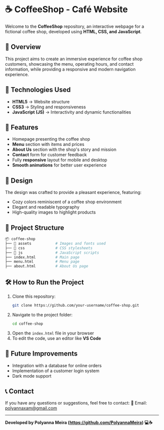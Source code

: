 # ☕ CoffeeShop - Café Website

Welcome to the **CoffeeShop** repository, an interactive webpage for a fictional coffee shop, developed using **HTML, CSS, and JavaScript**.

## 🌟 Overview
This project aims to create an immersive experience for coffee shop customers, showcasing the menu, operating hours, and contact information, while providing a responsive and modern navigation experience.

## 🚀 Technologies Used
- **HTML5** → Website structure
- **CSS3** → Styling and responsiveness
- **JavaScript (JS)** → Interactivity and dynamic functionalities

## 📌 Features
- Homepage presenting the coffee shop
- **Menu** section with items and prices
- **About Us** section with the shop's story and mission
- **Contact** form for customer feedback
- Fully **responsive** layout for mobile and desktop
- **Smooth animations** for better user experience

## 🎨 Design
The design was crafted to provide a pleasant experience, featuring:
- Cozy colors reminiscent of a coffee shop environment
- Elegant and readable typography
- High-quality images to highlight products

## 📂 Project Structure
```bash
📦 coffee-shop
├── 📁 assets           # Images and fonts used
├── 📁 css              # CSS stylesheets
├── 📁 js               # JavaScript scripts
├── index.html         # Main page
├── menu.html          # Menu page
├── about.html         # About Us page

```

## 🛠️ How to Run the Project
1. Clone this repository:
   ```bash
   git clone https://github.com/your-username/coffee-shop.git
   ```
2. Navigate to the project folder:
   ```bash
   cd coffee-shop
   ```
3. Open the `index.html` file in your browser
4. To edit the code, use an editor like **VS Code**

## 📌 Future Improvements
- Integration with a database for online orders
- Implementation of a customer login system
- Dark mode support

## 📞 Contact
If you have any questions or suggestions, feel free to contact:
📧 Email: polyannaxam@gmail.com

---
**Developed by Polyanna Meira (https://github.com/PolyannaMeira) 💻☕**

